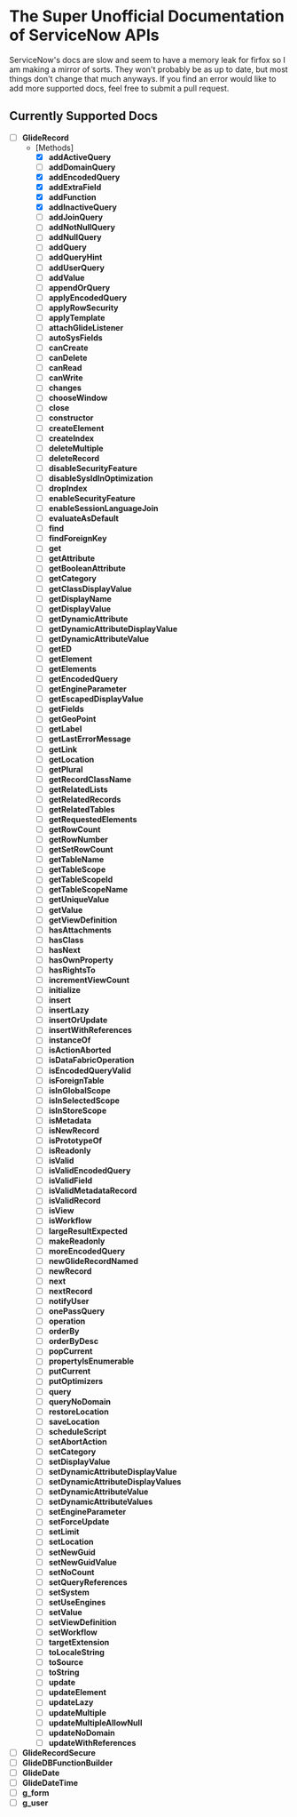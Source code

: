# The Super Unofficial Documentation of ServiceNow APIs
ServiceNow's docs are slow and seem to have a memory leak for firfox so I am
making a mirror of sorts. They won't probably be as up to date, but most things
don't change that much anyways. If you find an error would like to add more supported
docs, feel free to submit a pull request.


## Currently Supported Docs
- [ ] **GlideRecord**
  - [Methods]
    - [x] **addActiveQuery**
    - [ ] **addDomainQuery**
    - [x] **addEncodedQuery**
    - [x] **addExtraField**
    - [x] **addFunction**
    - [x] **addInactiveQuery**
    - [ ] **addJoinQuery**
    - [ ] **addNotNullQuery**
    - [ ] **addNullQuery**
    - [ ] **addQuery**
    - [ ] **addQueryHint**
    - [ ] **addUserQuery**
    - [ ] **addValue**
    - [ ] **appendOrQuery**
    - [ ] **applyEncodedQuery**
    - [ ] **applyRowSecurity**
    - [ ] **applyTemplate**
    - [ ] **attachGlideListener**
    - [ ] **autoSysFields**
    - [ ] **canCreate**
    - [ ] **canDelete**
    - [ ] **canRead**
    - [ ] **canWrite**
    - [ ] **changes**
    - [ ] **chooseWindow**
    - [ ] **close**
    - [ ] **constructor**
    - [ ] **createElement**
    - [ ] **createIndex**
    - [ ] **deleteMultiple**
    - [ ] **deleteRecord**
    - [ ] **disableSecurityFeature**
    - [ ] **disableSysIdInOptimization**
    - [ ] **dropIndex**
    - [ ] **enableSecurityFeature**
    - [ ] **enableSessionLanguageJoin**
    - [ ] **evaluateAsDefault**
    - [ ] **find**
    - [ ] **findForeignKey**
    - [ ] **get**
    - [ ] **getAttribute**
    - [ ] **getBooleanAttribute**
    - [ ] **getCategory**
    - [ ] **getClassDisplayValue**
    - [ ] **getDisplayName**
    - [ ] **getDisplayValue**
    - [ ] **getDynamicAttribute**
    - [ ] **getDynamicAttributeDisplayValue**
    - [ ] **getDynamicAttributeValue**
    - [ ] **getED**
    - [ ] **getElement**
    - [ ] **getElements**
    - [ ] **getEncodedQuery**
    - [ ] **getEngineParameter**
    - [ ] **getEscapedDisplayValue**
    - [ ] **getFields**
    - [ ] **getGeoPoint**
    - [ ] **getLabel**
    - [ ] **getLastErrorMessage**
    - [ ] **getLink**
    - [ ] **getLocation**
    - [ ] **getPlural**
    - [ ] **getRecordClassName**
    - [ ] **getRelatedLists**
    - [ ] **getRelatedRecords**
    - [ ] **getRelatedTables**
    - [ ] **getRequestedElements**
    - [ ] **getRowCount**
    - [ ] **getRowNumber**
    - [ ] **getSetRowCount**
    - [ ] **getTableName**
    - [ ] **getTableScope**
    - [ ] **getTableScopeId**
    - [ ] **getTableScopeName**
    - [ ] **getUniqueValue**
    - [ ] **getValue**
    - [ ] **getViewDefinition**
    - [ ] **hasAttachments**
    - [ ] **hasClass**
    - [ ] **hasNext**
    - [ ] **hasOwnProperty**
    - [ ] **hasRightsTo**
    - [ ] **incrementViewCount**
    - [ ] **initialize**
    - [ ] **insert**
    - [ ] **insertLazy**
    - [ ] **insertOrUpdate**
    - [ ] **insertWithReferences**
    - [ ] **instanceOf**
    - [ ] **isActionAborted**
    - [ ] **isDataFabricOperation**
    - [ ] **isEncodedQueryValid**
    - [ ] **isForeignTable**
    - [ ] **isInGlobalScope**
    - [ ] **isInSelectedScope**
    - [ ] **isInStoreScope**
    - [ ] **isMetadata**
    - [ ] **isNewRecord**
    - [ ] **isPrototypeOf**
    - [ ] **isReadonly**
    - [ ] **isValid**
    - [ ] **isValidEncodedQuery**
    - [ ] **isValidField**
    - [ ] **isValidMetadataRecord**
    - [ ] **isValidRecord**
    - [ ] **isView**
    - [ ] **isWorkflow**
    - [ ] **largeResultExpected**
    - [ ] **makeReadonly**
    - [ ] **moreEncodedQuery**
    - [ ] **newGlideRecordNamed**
    - [ ] **newRecord**
    - [ ] **next**
    - [ ] **nextRecord**
    - [ ] **notifyUser**
    - [ ] **onePassQuery**
    - [ ] **operation**
    - [ ] **orderBy**
    - [ ] **orderByDesc**
    - [ ] **popCurrent**
    - [ ] **propertyIsEnumerable**
    - [ ] **putCurrent**
    - [ ] **putOptimizers**
    - [ ] **query**
    - [ ] **queryNoDomain**
    - [ ] **restoreLocation**
    - [ ] **saveLocation**
    - [ ] **scheduleScript**
    - [ ] **setAbortAction**
    - [ ] **setCategory**
    - [ ] **setDisplayValue**
    - [ ] **setDynamicAttributeDisplayValue**
    - [ ] **setDynamicAttributeDisplayValues**
    - [ ] **setDynamicAttributeValue**
    - [ ] **setDynamicAttributeValues**
    - [ ] **setEngineParameter**
    - [ ] **setForceUpdate**
    - [ ] **setLimit**
    - [ ] **setLocation**
    - [ ] **setNewGuid**
    - [ ] **setNewGuidValue**
    - [ ] **setNoCount**
    - [ ] **setQueryReferences**
    - [ ] **setSystem**
    - [ ] **setUseEngines**
    - [ ] **setValue**
    - [ ] **setViewDefinition**
    - [ ] **setWorkflow**
    - [ ] **targetExtension**
    - [ ] **toLocaleString**
    - [ ] **toSource**
    - [ ] **toString**
    - [ ] **update**
    - [ ] **updateElement**
    - [ ] **updateLazy**
    - [ ] **updateMultiple**
    - [ ] **updateMultipleAllowNull**
    - [ ] **updateNoDomain**
    - [ ] **updateWithReferences**

- [ ] **GlideRecordSecure**
- [ ] **GlideDBFunctionBuilder**
- [ ] **GlideDate**
- [ ] **GlideDateTime**
- [ ] **g_form**
- [ ] **g_user**
